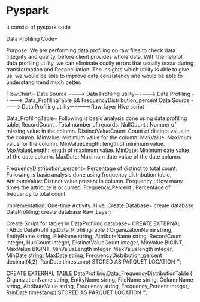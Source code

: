 # Pyspark
It consist of pyspark code

Data Profiling Code=

Purpose:
We are performing data profiling on raw files to check data integrity and quality, before client provides whole data. With the help of data profiling utility, we can eliminate costly errors that usually occur during transformation and Reconciliation. The insights which utility is able to give us, we would be able to improve data consistency and would be able to understand trend much better.

FlowChart=
Data Source ----> Data Profiling utility------> Data Profiling -----> Data_ProfilingTable && FrequencyDistribution_percent
Data Source ----> Data Profiling utility------>Raw_layer Hive script

Data_ProfilingTable=
Following is basic analysis done using data profiling table,
RecordCount : Total number of records.
NullCount : Number of missing value in the column.
DistinctValueCount: Count of distinct value in the column.
MinValue: Minimum value for the column.
MaxValue: Maximum value for the column. 
MinValueLength: length of minimum value.
MaxValueLength: length of maximum value.
MinDate: Minimum date value of the date column.
MaxDate: Maximum date value of the date column.

FrequencyDistribution_percent= 
Percentage of distinct to total count.
Following is basic analysis done using frequency distribution table,
AttributeValue: Distinct value present in column.
Frequency : How many times the attribute is occurred.
Frequency_Percent : Percentage of frequency to total count.

Implementation: One-time Activity.
Hive:
Create Database=
create database DataProfiling;
create database Raw_Layer;

Create Script for tables in DataProfiling database=
CREATE EXTERNAL TABLE DataProfiling.Data_ProfilingTable (
OrganizationName string,
EntityName string,
FileName string,
AttributeName string,
RecordCount integer,
NullCount integer,
DistinctValueCount integer,
MinValue BIGINT,
MaxValue BIGINT,
MinValueLength integer,
MaxValuelength integer,
MinDate string,
MaxDate string,
FrequencyDistribution_percent decimal(4,2),
RunDate timestamp)
STORED AS PARQUET LOCATION '<Path of data analysis output>';



CREATE EXTERNAL TABLE DataProfiling.Data_FrequencyDistributionTable (
OrganizationName string,
EntityName string,
FileName string,
ColumnName string,
AttributeValue string,
Frequency string,
Frequency_Percent integer,
RunDate timestamp)
STORED AS PARQUET LOCATION '<Path of FrequencyDistributionTable >';

